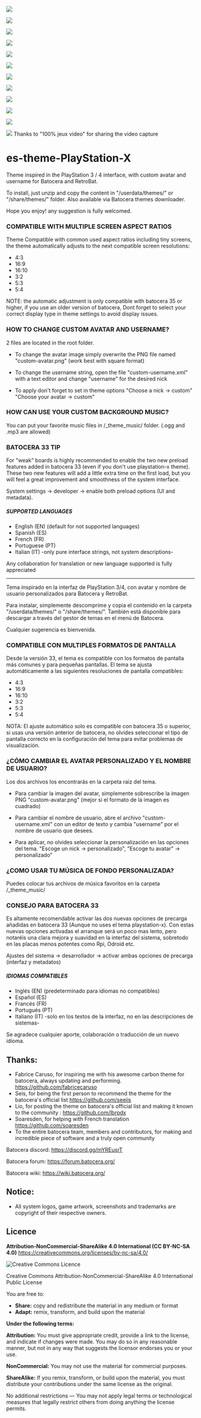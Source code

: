 ![](https://es-theme-playstation-x.tocapixels.com/img/captura-0.jpg)

![](https://es-theme-playstation-x.tocapixels.com/img/captura-0-1.jpg)

![](https://es-theme-playstation-x.tocapixels.com/img/captura03.jpg)

![](https://es-theme-playstation-x.tocapixels.com/img/captura-grid.jpg)

![](https://es-theme-playstation-x.tocapixels.com/img/captura-boxes.jpg)

![](https://es-theme-playstation-x.tocapixels.com/img/captura02.jpg)

![](https://es-theme-playstation-x.tocapixels.com/img/captura2-2.jpg)

![](https://es-theme-playstation-x.tocapixels.com/img/captura06.jpg)

![](https://es-theme-playstation-x.tocapixels.com/img/captura07.jpg)

![](https://es-theme-playstation-x.tocapixels.com/img/captura-sinclair.jpg)

![](https://es-theme-playstation-x.tocapixels.com/img/captura-splash-2.jpg)

[![](https://es-theme-playstation-x.tocapixels.com/img/captura-video-youtube.jpg)](https://www.youtube.com/watch?v=__sD-l169C4)
Thanks to "100% jeux video" for sharing the video capture


# es-theme-PlayStation-X
Theme inspired in the PlayStation 3 / 4 interface, with custom avatar and username for Batocera and RetroBat.

To install, just unzip and copy the content in "/userdata/themes/" or "/share/themes/" folder. Also available via Batocera themes downloader.

Hope you enjoy! any suggestion is fully welcomed.


### COMPATIBLE WITH MULTIPLE SCREEN ASPECT RATIOS

Theme Compatible with common used aspect ratios including tiny screens, the theme automatically adjusts to the next compatible screen resolutions: 
- 4:3 
- 16:9 
- 16:10 
- 3:2
- 5:3
- 5:4 

NOTE: the automatic adjustment is only compatible with batocera 35 or higher, if you use an older version of batocera, Dont forget to select your correct display type in theme settings to avoid display issues. 


### HOW TO CHANGE CUSTOM AVATAR AND USERNAME?

2 files are located in the root folder.

- To change the avatar image simply overwrite the PNG file named "custom-avatar.png" (work best with square format)

- To change the username string, open the file "custom-username.xml" with a text editor and change "username" for the desired nick

- To apply don't forget to set in theme options "Choose a nick -> custom" "Choose your avatar -> custom"


### HOW CAN USE YOUR CUSTOM BACKGROUND MUSIC?

You can put your favorite music files in /_theme_music/ folder. (.ogg and .mp3 are allowed)


### BATOCERA 33 TIP

For "weak" boards is highly recommended to enable the two new preload features added in batocera 33 (even if you don't use playstation-x theme). These two new features will add a little extra time on the first load, but you will feel a great improvement and smoothness of the system interface.

System settings -> developer -> enable both preload options (UI and metadata). 


##### SUPPORTED LANGUAGES

- English (EN) (default for not supported languages)
- Spanish (ES)
- French (FR)
- Portuguese (PT)
- Italian (IT) -only pure interface strings, not system descriptions-

Any collaboration for translation or new language supported is fully appreciated







------------------------------------------------------------------------------------------



Tema inspirado en la interfaz de PlayStation 3/4, con avatar y nombre de usuario personalizados para Batocera y RetroBat. 

Para instalar, simplemente descomprime y copia el contenido en la carpeta "/userdata/themes/" o "/share/themes/". También está disponible para descargar a través del gestor de temas en el menú de Batocera.

Cualquier sugerencia es bienvenida.


### COMPATIBLE CON MULTIPLES FORMATOS DE PANTALLA

Desde la versión 33, el tema es compatible con los formatos de pantalla más comunes y para pequeñas pantallas. El tema se ajusta automáticamente a las siguientes resoluciones de pantalla compatibles:
- 4:3
- 16:9
- 16:10
- 3:2
- 5:3
- 5:4

NOTA: El ajuste automático solo es compatible con batocera 35 o superior, si usas una versión anterior de batocera, no olvides seleccionar el tipo de pantalla correcto en la configuración del tema para evitar problemas de visualización.



### ¿CÓMO CAMBIAR EL AVATAR PERSONALIZADO Y EL NOMBRE DE USUARIO?

Los dos archivos los encontrarás en la carpeta raiz del tema.

- Para cambiar la imagen del avatar, simplemente sobrescribe la imagen PNG "custom-avatar.png" (mejor si el formato de la imagen es cuadrado)

- Para cambiar el nombre de usuario, abre el archivo "custom-username.xml" con un editor de texto y cambia "username" por el nombre de usuario que desees.

- Para aplicar, no olvides seleccionar la personalización en las opciones del tema. "Escoge un nick -> personalizado", "Escoge tu avatar" -> personalizado"



### ¿COMO USAR TU MÚSICA DE FONDO PERSONALIZADA?

Puedes colocar tus archivos de música favoritos en la carpeta /_theme_music/



### CONSEJO PARA BATOCERA 33

Es altamente recomendable activar las dos nuevas opciones de precarga añadidas en batocera 33 (Aunque no uses el tema playstation-x). Con estas nuevas opciones activadas el arranque será un poco mas lento, pero notaréis una clara mejora y suavidad en la interfaz del sistema, sobretodo en las placas menos potentes como Rpi, Odroid etc. 

Ajustes del sistema -> desarrollador -> activar ambas opciones de precarga (interfaz y metadatos)




##### IDIOMAS COMPATIBLES

- Inglés (EN) (predeterminado para idiomas no compatibles)
- Español (ES)
- Francés (FR)
- Portugués (PT)
- Italiano (IT) -solo en los textos de la interfaz, no en las descripciones de sistemas-

Se agradece cualquier aporte, colaboración o traducción de un nuevo idioma.





Thanks:
-------
- Fabrice Caruso, for inspiring me with his awesome carbon theme for batocera, always updating and performing. https://github.com/fabricecaruso
- Seis, for being the first person to recommend the theme for the batocera's official list https://github.com/seeiis
- Lio, for posting the theme on batocera's official list and making it known to the community : https://github.com/lbrpdx
- Soaresden, for helping with French translation https://github.com/soaresden
- To the entire batocera team, members and contributors, for making and incredible piece of software and a truly open community 

Batocera discord:
https://discord.gg/mYREusrT

Batocera forum:
https://forum.batocera.org/

Batocera wiki:
https://wiki.batocera.org/


Notice:
-------
- All system logos, game artwork, screenshots and trademarks are copyright of their respective owners. 


Licence
-------
**Attribution-NonCommercial-ShareAlike 4.0 International (CC BY-NC-SA 4.0)**
https://creativecommons.org/licenses/by-nc-sa/4.0/

![Creative Commons Licence](https://i.creativecommons.org/l/by-nc-sa/4.0/88x31.png "Creative Commons Licence")

Creative Commons Attribution-NonCommercial-ShareAlike 4.0 International Public License

You are free to:

- **Share:** copy and redistribute the material in any medium or format
- **Adapt:** remix, transform, and build upon the material

**Under the following terms:**

**Attribution:** You must give appropriate credit, provide a link to the license, and indicate if
changes were made. You may do so in any reasonable manner, but not in any way that suggests the
licensor endorses you or your use.

**NonCommercial:** You may not use the material for commercial purposes.

**ShareAlike:** If you remix, transform, or build upon the material, you must distribute your
contributions under the same license as the original.

No additional restrictions — You may not apply legal terms or technological measures that legally
restrict others from doing anything the license permits.

